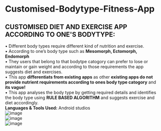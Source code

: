 # Customised-Bodytype-Fitness-App
## CUSTOMISED DIET AND EXERCISE APP ACCORDING TO ONE'S BODYTYPE:

• Different body types require different kind of nutrition and exercise.<br>
• According to one’s body type such as **Mesomorph, Ectomorph, Endomorph** <br>
• They users that belong to that bodytpe catogory can prefer to lose or maintain or gain weight and according to those requirements the app suggests diet and exercises.<br>
• This app **differentiats from existing apps</b>** as other **existing apps do not provide nutrient requirements according to ones body type catogory** and **its vague!**<br>
• This app analyses the body type by getting required details and identifies the body type using **RULE BASED ALGORITHM** and suggests exercise and diet accordingly.<br>
 **Languages & Tools Used:** Android studios<br>
![image](https://user-images.githubusercontent.com/86291751/122960436-06127380-d3a1-11eb-8890-65102be7c434.png)
<br>
![image](https://user-images.githubusercontent.com/86291751/122960565-26423280-d3a1-11eb-87c0-a388d1c0c142.png)
<br>
![image](https://user-images.githubusercontent.com/86291751/122959026-9c926500-d3a0-11eb-8392-7f56065a62ed.png)
<br>

